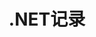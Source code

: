 ---
title: .NET记录
description: .NET技术栈相关记录，包括WPF、Asp.Net等等
image:

# Badge style
style:
    background: "#2a9d8f"
    color: "#fff"
---